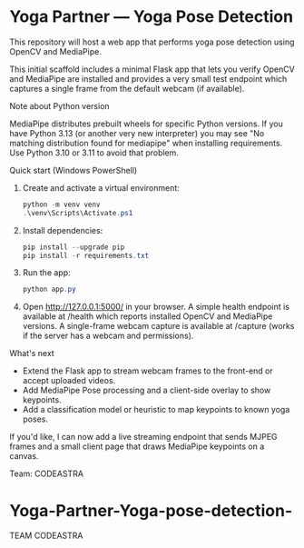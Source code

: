# Yoga Partner — Yoga Pose Detection

This repository will host a web app that performs yoga pose detection using OpenCV and MediaPipe.

This initial scaffold includes a minimal Flask app that lets you verify OpenCV and MediaPipe are installed and provides a very small test endpoint which captures a single frame from the default webcam (if available).

Note about Python version

MediaPipe distributes prebuilt wheels for specific Python versions. If you have Python 3.13 (or another very new interpreter) you may see "No matching distribution found for mediapipe" when installing requirements. Use Python 3.10 or 3.11 to avoid that problem.

Quick start (Windows PowerShell)

1. Create and activate a virtual environment:

	```powershell
	python -m venv venv
	.\venv\Scripts\Activate.ps1
	```

2. Install dependencies:

	```powershell
	pip install --upgrade pip
	pip install -r requirements.txt
	```

3. Run the app:

	```powershell
	python app.py
	```

4. Open http://127.0.0.1:5000/ in your browser. A simple health endpoint is available at /health which reports installed OpenCV and MediaPipe versions. A single-frame webcam capture is available at /capture (works if the server has a webcam and permissions).

What's next

- Extend the Flask app to stream webcam frames to the front-end or accept uploaded videos.
- Add MediaPipe Pose processing and a client-side overlay to show keypoints.
- Add a classification model or heuristic to map keypoints to known yoga poses.

If you'd like, I can now add a live streaming endpoint that sends MJPEG frames and a small client page that draws MediaPipe keypoints on a canvas.

Team: CODEASTRA
# Yoga-Partner-Yoga-pose-detection-
TEAM CODEASTRA
